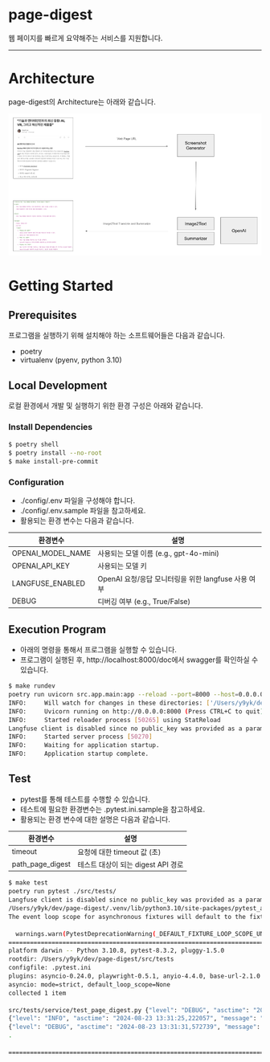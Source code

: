 # page-digest

웹 페이지를 빠르게 요약해주는 서비스를 지원합니다.

---

# Architecture

page-digest의 Architecture는 아래와 같습니다.

![Architecture](./Architecture.png)


# Getting Started

## Prerequisites

프로그램을 실행하기 위해 설치해야 하는 소프트웨어들은 다음과 같습니다.

- poetry
- virtualenv (pyenv, python 3.10)

## Local Development

로컬 환경에서 개발 및 실행하기 위한 환경 구성은 아래와 같습니다.

### Install Dependencies

```bash
$ poetry shell
$ poetry install --no-root
$ make install-pre-commit
```

### Configuration

- ./config/.env 파일을 구성해야 합니다.
- ./config/.env.sample 파일을 참고하세요.
- 활용되는 환경 변수는 다음과 같습니다.

| 환경변수              | 설명                                   |
|-------------------|--------------------------------------|
| OPENAI_MODEL_NAME | 사용되는 모델 이름 (e.g., gpt-4o-mini)       |
| OPENAI_API_KEY    | 사용되는 모델 키                            |
| LANGFUSE_ENABLED  | OpenAI 요청/응답 모니터링을 위한 langfuse 사용 여부 |
| DEBUG             | 디버깅 여부 (e.g., True/False)            |


## Execution Program

- 아래의 명령을 통해서 프로그램을 실행할 수 있습니다.
- 프로그램이 실행된 후, http://localhost:8000/doc에서 swagger를 확인하실 수 있습니다.

```bash
$ make rundev
poetry run uvicorn src.app.main:app --reload --port=8000 --host=0.0.0.0
INFO:     Will watch for changes in these directories: ['/Users/y9yk/dev/page-digest']
INFO:     Uvicorn running on http://0.0.0.0:8000 (Press CTRL+C to quit)
INFO:     Started reloader process [50265] using StatReload
Langfuse client is disabled since no public_key was provided as a parameter or environment variable 'LANGFUSE_PUBLIC_KEY'. See our docs: https://langfuse.com/docs/sdk/python/low-level-sdk#initialize-client
INFO:     Started server process [50270]
INFO:     Waiting for application startup.
INFO:     Application startup complete.
```

## Test

- pytest를 통해 테스트를 수행할 수 있습니다.
- 테스트에 필요한 환경변수는 .pytest.ini.sample을 참고하세요.
- 활용되는 환경 변수에 대한 설명은 다음과 같습니다.

| 환경변수             | 설명                       |
|------------------|--------------------------|
| timeout          | 요청에 대한 timeout 값 (초)     |
| path_page_digest | 테스트 대상이 되는 digest API 경로 |

```bash
$ make test
poetry run pytest ./src/tests/
Langfuse client is disabled since no public_key was provided as a parameter or environment variable 'LANGFUSE_PUBLIC_KEY'. See our docs: https://langfuse.com/docs/sdk/python/low-level-sdk#initialize-client
/Users/y9yk/dev/page-digest/.venv/lib/python3.10/site-packages/pytest_asyncio/plugin.py:208: PytestDeprecationWarning: The configuration option "asyncio_default_fixture_loop_scope" is unset.
The event loop scope for asynchronous fixtures will default to the fixture caching scope. Future versions of pytest-asyncio will default the loop scope for asynchronous fixtures to function scope. Set the default fixture loop scope explicitly in order to avoid unexpected behavior in the future. Valid fixture loop scopes are: "function", "class", "module", "package", "session"

  warnings.warn(PytestDeprecationWarning(_DEFAULT_FIXTURE_LOOP_SCOPE_UNSET))
============================================================================================================ test session starts =============================================================================================================
platform darwin -- Python 3.10.8, pytest-8.3.2, pluggy-1.5.0
rootdir: /Users/y9yk/dev/page-digest/src/tests
configfile: .pytest.ini
plugins: asyncio-0.24.0, playwright-0.5.1, anyio-4.4.0, base-url-2.1.0
asyncio: mode=strict, default_loop_scope=None
collected 1 item

src/tests/service/test_page_digest.py {"level": "DEBUG", "asctime": "2024-08-23 13:31:20,310935", "message": "", "module": "router", "request": "<starlette.requests.Request object at 0x107253520>", "digest_content_request": "url='https://medium.com/dlift/%EC%9E%90%EB%8F%99%EC%9C%BC%EB%A1%9C-%EC%B5%9C%EC%8B%A0-%EA%B8%B0%EC%88%A0-%EB%8F%99%ED%96%A5%EC%9D%84-%EC%A0%95%EB%A6%AC%ED%95%B4%EC%A3%BC%EB%8A%94-%EB%AF%B8%EB%94%94%EC%97%84-%EB%B8%94%EB%A1%9C%EA%B7%B8-%EB%A7%8C%EB%93%A4%EA%B8%B0-5a2585c2ded2' model='gpt-4o' max_tokens=2000"}
{"level": "INFO", "asctime": "2024-08-23 13:31:25,222057", "message": "d6b40972-0da4-45c4-b90e-dcf2631f61df: global POST http://test/digest/content 200 None -  127.0.0.1 - 4912.9021ms", "module": "logging_middleware"}
{"level": "DEBUG", "asctime": "2024-08-23 13:31:31,572739", "message": "### 텍스트 추출**자동으로 최신 기술 동향을 정리해주는 미디엄 블로그 만들기**---**서론**- 최신 기술 동향을 파악하는 것은 중요하지만, 많은 시간을 소모한다.- 이를 자동화하기 위해 미디엄 블로그를 활용할 수 있다.**목표**- 최신 기술 동향을 자동으로 수집하고 정리하는 미디엄 블로그를 만든다.**필요한 도구**- Python- Medium API- RSS 피드- BeautifulSoup- GitHub Actions**구현 방법**1. **Medium API 설정**   - Medium API를 사용하여 블로그에 글을 자동으로 게시한다.   - API 키를 발급받아 설정 파일에 저장한다.2. **RSS 피드 수집**   - 기술 관련 RSS 피드를 수집하여 최신 글을 가져온다.   - BeautifulSoup을 사용하여 RSS 피드에서 필요한 정보를 추출한다.3. **데이터 정리**   - 수집한 데이터를 정리하여 블로그 포스트 형식으로 변환한다.   - 제목, 요약, 링크 등을 포함한다.4. **GitHub Actions 설정**   - GitHub Actions를 사용하여 주기적으로 스크립트를 실행한다.   - 스크립트가 실행될 때마다 새로운 블로그 포스트를 작성한다.**결론**- 이 방법을 통해 최신 기술 동향을 자동으로 정리할 수 있다.- 시간을 절약하고 효율적으로 정보를 수집할 수 있다.**참고 자료**- Medium API 문서- BeautifulSoup 사용법- GitHub Actions 가이드---### 요약이 글은 최신 기술 동향을 자동으로 수집하고 정리하는 미디엄 블로그를 만드는 방법을 설명한다. 이를 위해 Python, Medium API, RSS 피드, BeautifulSoup, GitHub Actions 등의 도구를 사용한다. 주요 단계는 Medium API 설정, RSS 피드 수집, 데이터 정리, GitHub Actions 설정으로 구성된다. 이 방법을 통해 시간을 절약하고 효율적으로 최신 기술 정보를 얻을 수 있다.", "module": "test_page_digest"}
.

============================================================================================================= 1 passed in 11.30s =============================================================================================================
```